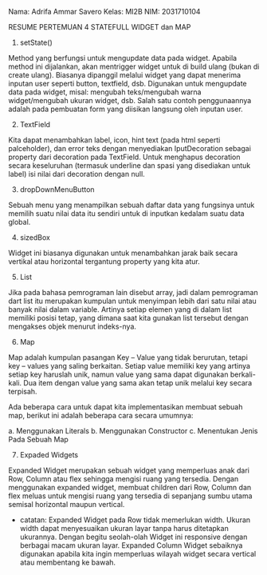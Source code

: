 Nama: Adrifa Ammar Savero
Kelas: MI2B
NIM: 2031710104

RESUME PERTEMUAN 4 STATEFULL WIDGET dan MAP

1. setState()

Method yang berfungsi untuk mengupdate data pada widget. Apabila method ini dijalankan, akan mentrigger widget untuk di build ulang (bukan di create ulang).
Biasanya dipanggil melalui widget yang dapat menerima inputan user seperti button, textfield, dsb. Digunakan untuk mengupdate data pada widget, misal: mengubah teks/mengubah warna widget/mengubah ukuran widget, dsb. Salah satu contoh penggunaannya adalah pada pembuatan form yang diisikan langsung oleh inputan user.

2. TextField

Kita dapat menambahkan label, icon, hint text (pada html seperti palceholder), dan error teks dengan menyediakan IputDecoration sebagai property dari decoration pada TextField. Untuk menghapus decoration secara keseluruhan (termasuk underline dan spasi yang disediakan untuk label) isi nilai dari decoration dengan null.        

3. dropDownMenuButton 

Sebuah menu yang menampilkan sebuah daftar data yang fungsinya untuk memilih suatu nilai data itu sendiri untuk di inputkan kedalam suatu data global.

4. sizedBox

Widget ini biasanya digunakan untuk menambahkan jarak baik secara vertikal atau horizontal tergantung property yang kita atur.


5. List

Jika pada bahasa pemrograman lain disebut array, jadi dalam pemrograman dart list itu merupakan kumpulan untuk menyimpan lebih dari satu nilai atau banyak nilai dalam variable. Artinya setiap elemen yang di dalam list memiliki posisi tetap, yang dimana saat kita gunakan list tersebut dengan mengakses objek menurut indeks-nya.

6. Map

Map adalah kumpulan pasangan Key – Value yang tidak berurutan, tetapi key – values yang saling berkaitan. Setiap value memiliki key yang artinya setiap key haruslah unik, namun value yang sama dapat digunakan berkali-kali. Dua item dengan value yang sama akan tetap unik melalui key secara terpisah.

Ada beberapa cara untuk dapat kita implementasikan membuat sebuah map, berikut ini adalah beberapa cara secara umumnya:

a. Menggunakan Literals
b. Menggunakan Constructor
c. Menentukan Jenis Pada Sebuah Map

7. Expaded Widgets

Expanded Widget merupakan sebuah widget yang memperluas anak dari Row, Column atau flex sehingga mengisi ruang yang tersedia. Dengan menggunakan expanded widget, membuat children dari Row, Column dan flex meluas untuk mengisi ruang yang tersedia di sepanjang sumbu utama semisal horizontal maupun vertical.

* catatan: Expanded Widget pada Row tidak memerlukan width. Ukuran width dapat menyesuaikan ukuran layar tanpa harus ditetapkan ukurannya. Dengan begitu seolah-olah Widget ini responsive dengan berbagai macam ukuran layar. Expanded Column Widget sebaiknya digunakan apabila kita ingin memperluas wilayah widget secara vertical atau membentang ke bawah.



